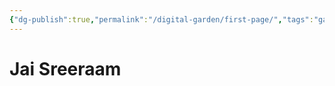 ```yaml
---
{"dg-publish":true,"permalink":"/digital-garden/first-page/","tags":"gardenEntry","dgHomeLink":true,"dgPassFrontmatter":false}
---
```




# Jai Sreeraam

